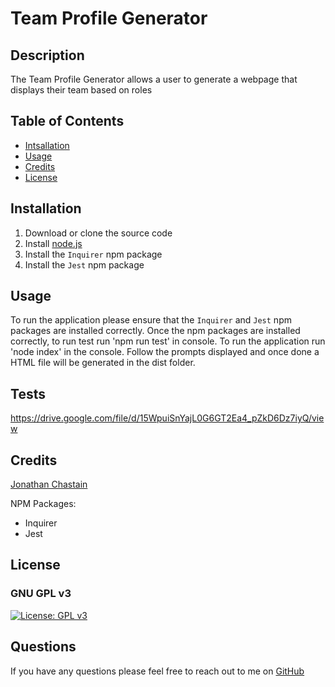 # Team Profile Generator

## Description
The Team Profile Generator allows a user to generate a webpage that displays their team based on roles

## Table of Contents
* [Intsallation](#installation)
* [Usage](#usage)
* [Credits](#credits)
* [License](#license)

## Installation
1. Download or clone the source code
2. Install [node.js](https://nodejs.org/en/)
3. Install the `Inquirer` npm package
4. Install the `Jest` npm package

## Usage
To run the application please ensure that the `Inquirer` and `Jest` npm packages are installed correctly. Once the npm packages are installed correctly, to run test run 'npm run test' in console. To run the application run 'node index' in the console. Follow the prompts displayed and once done a HTML file will be generated in the dist folder.

## Tests
https://drive.google.com/file/d/15WpuiSnYajL0G6GT2Ea4_pZkD6Dz7iyQ/view

## Credits
[Jonathan Chastain](https://github.com/ChastainJon)

NPM Packages:
* Inquirer
* Jest

## License
### GNU GPL v3
[![License: GPL v3](https://img.shields.io/badge/License-GPLv3-blue.svg)](https://www.gnu.org/licenses/gpl-3.0)

## Questions
If you have any questions please feel free to reach out to me on [GitHub](https://github.com/ChastainJon)
